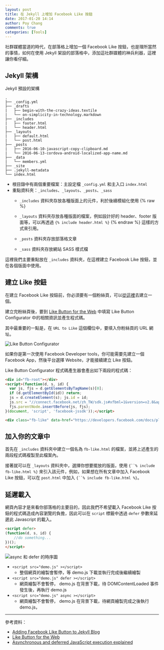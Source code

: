 ```yaml
---
layout: post
title: 在 Jekyll 上增加 Facebook Like 按鈕
date: 2017-01-20 14:14
author: Poy Chang
comments: true
categories: [Tools]
---
```

社群媒體當道的時代，在部落格上增加一個 Facebook Like 按鈕，也是理所當然的事情，如何在使用 Jekyll 架設的部落格中，添加這社群媒體的神兵利器，這裡讓你看仔細。

## Jekyll 架構

Jekyll 預設的架構

```
.
├── _config.yml
├── _drafts
|   ├── begin-with-the-crazy-ideas.textile
|   └── on-simplicity-in-technology.markdown
├── _includes
|   ├── footer.html
|   └── header.html
├── _layouts
|   ├── default.html
|   └── post.html
├── _posts
|   ├── 2016-06-10-javascript-copy-clipboard.md
|   └── 2016-06-13-cordova-android-localized-app-name.md
├── _data
|   └── members.yml
├── _site
├── .jekyll-metadata
└── index.html
```

* 根目錄中有兩個重要檔案：主設定檔 `_config.yml` 和主入口 `index.html`
* 重點資料夾：`_includes`、`_layouts`、`_posts`、`_sass`
	* `_includes` 資料夾存放各種版面上的元件，利於後續模組化使用
{% raw %}
	* `_layouts` 資料夾存放各種版面的檔案，例如設計好的 header、footer 版面等，可以再透過 `{% include header.html %}`
{% endraw %}
這樣的方式來引用。

	* `_posts` 資料夾存放部落格文章
	* `_sass` 資料夾存放網站 SASS 樣式檔

這裡我們主要重點放在 `_includes` 資料夾，在這裡建立 Facebook Like 按鈕，並在各個版面中使用。

## 建立 Like 按鈕

在建立 Facebook Like 按鈕前，你必須要有一個粉絲頁，可以[從這裡](https://www.facebook.com/pages/create/)去建立一個。

建立完粉絲頁後，要到 [Like Button for the Web](https://developers.facebook.com/docs/plugins/like-button) 中填寫 Like Button Configurator 中的相關資訊並產生程式碼。

其中最重要的一點是，在 `URL to Like` 這個欄位中，要填入你粉絲頁的 URL 網址。

![Like Button Configurator](http://i.imgur.com/Gkwo9Qp.png)

如果你是第一次使用 Facebook Developer tools，你可能需要先建立一個 Facebook App，然後平台選擇 Website，才能接續建立 Like 按鈕。

Like Button Configurator 程式碼產生器會產出如下兩段的程式碼：

```html
<div id="fb-root"></div>
<script>(function(d, s, id) {
  var js, fjs = d.getElementsByTagName(s)[0];
  if (d.getElementById(id)) return;
  js = d.createElement(s); js.id = id;
  js.src = "//connect.facebook.net/zh_TW/sdk.js#xfbml=1&version=v2.8&appId=325238924476122";
  fjs.parentNode.insertBefore(js, fjs);
}(document, 'script', 'facebook-jssdk'));</script>
```

```html
<div class="fb-like" data-href="https://developers.facebook.com/docs/plugins/" data-layout="standard" data-action="like" data-size="small" data-show-faces="true" data-share="true"></div>
```

## 加入你的文章中

首先在 `_includes` 資料夾中建立一個名為 `fb-like.html` 的檔案，並將上述產生的兩段程式碼複製至此檔案內。

接著就可以在 `_layouts` 資料夾中，選擇你想要擺放的版面，使用 `{``% include fb-like.html %}` 來引入該元件，例如，如果想在所有文章中加入 Facebook Like 按鈕，可以在 `post.html` 中加入 `{``% include fb-like.html %}`。

## 延遲載入

網頁內容才是來看你部落格的主要目的，因此我們不希望載入 Facebook Like 按鈕的程式碼造成內容瀏覽的負擔，因此可以在 `script` 標籤中透過 `defer` 參數來延遲此 Javascript 的載入。

```html
<script defer>
(function(d, s, id) {
	//do something...
})();
</script>
```

![async 和 defer 的時序圖](http://i.imgur.com/xqax04D.jpg)

* `<script src="demo.js" ></script>`
	* 整個網頁的繪製會暫停，等 demo.js 下載並執行完成後繼續繪製
* `<script src="demo.js" defer ></script>`
	* 網頁繪製不會暫停， demo.js 在背景下載，待 DOMContentLoaded 事件發生後，再執行 demo.js
* `<script src="demo.js" async ></script>`
	* 網頁繪製不會暫停， demo.js 在背景下載，待網頁繪製完成之後執行 demo.js，

----------

參考資料：

* [Adding Facebook Like Button to Jekyll Blog](https://blog.webjeda.com/facebook-like-button-jekyll/)
* [Like Button for the Web](https://developers.facebook.com/docs/plugins/like-button)
* [Asynchronous and deferred JavaScript execution explained](http://peter.sh/experiments/asynchronous-and-deferred-javascript-execution-explained/)
